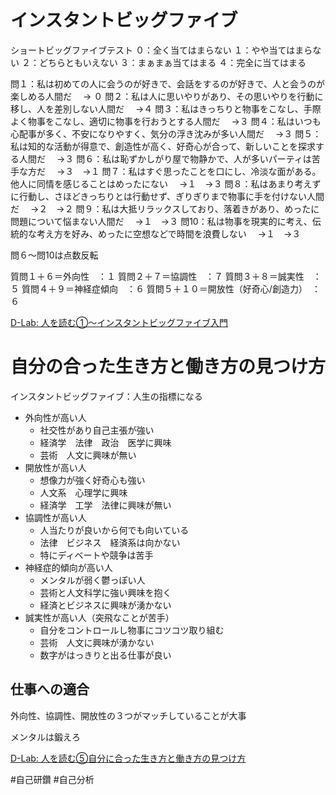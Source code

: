 
# インスタントビッグファイブ

ショートビッグファイブテスト
０：全く当てはまらない
１：やや当てはまらない
２：どちらともいえない
３：まぁまぁ当てはまる
４：完全に当てはまる

問１：私は初めての人に会うのが好きで、会話をするのが好きで、人と会うのが楽しめる人間だ
　→ ０
問２：私は人に思いやりがあり、その思いやりを行動に移し、人を差別しない人間だ
　→４
問３：私はきっちりと物事をこなし、手際よく物事をこなし、適切に物事を行おうとする人間だ
　→３
問４：私はいつも心配事が多く、不安になりやすく、気分の浮き沈みが多い人間だ
　→３
問５：私は知的な活動が得意で、創造性が高く、好奇心が合って、新しいことを探求する人間だ
　→３
問６：私は恥ずかしがり屋で物静かで、人が多いパーティは苦手な方だ
　→３　→１
問７：私はすぐ思ったことを口にし、冷淡な面がある。他人に同情を感じることはめったにない
　→１　→３
問８：私はあまり考えずに行動し、さほどきっちりとは行動せず、ぎりぎりまで物事に手を付けない人間だ
　→２　→２
問９：私は大抵リラックスしており、落着きがあり、めったに問題について悩まない人間だ
　→１　→３
問10：私は物事を現実的に考え、伝統的な考え方を好み、めったに空想などで時間を浪費しない
　→１　→３

問６～問10は点数反転

質問１＋６＝外向性　：１
質問２＋７＝協調性　：７
質問３＋８＝誠実性　：５
質問４＋９＝神経症傾向　：６
質問５＋１０＝開放性（好奇心/創造力）　：６

[D-Lab: 人を読む①〜インスタントビッグファイブ入門](https://daigovideolab.jp/play/V4YJofYCQxefrQLjaDzN)

# 自分の合った生き方と働き方の見つけ方

インスタントビッグファイブ：人生の指標になる

- 外向性が高い人
	- 社交性があり自己主張が強い
	- 経済学　法律　政治　医学に興味
	- 芸術　人文に興味が無い
- 開放性が高い人
	- 想像力が強く好奇心も強い
	- 人文系　心理学に興味
	- 経済学　工学　法律に興味が無い
- 協調性が高い人
	- 人当たりが良いから何でも向いている
	- 法律　ビジネス　経済系は向かない
	- 特にディベートや競争は苦手
- 神経症的傾向が高い人
	- メンタルが弱く鬱っぽい人
	- 芸術と人文科学に強い興味を抱く
	- 経済とビジネスに興味が湧かない
- 誠実性が高い人（突飛なことが苦手）
	- 自分をコントロールし物事にコツコツ取り組む
	- 芸術　人文に興味が湧かない
	- 数字がはっきりと出る仕事が良い

## 仕事への適合

外向性、協調性、開放性の３つがマッチしていることが大事

メンタルは鍛えろ



[D-Lab: 人を読む⑤自分に合った生き方と働き方の見つけ方](https://daigovideolab.jp/play/MeziihaU2Efj4QlHPWFi)



#自己研鑽 
#自己分析